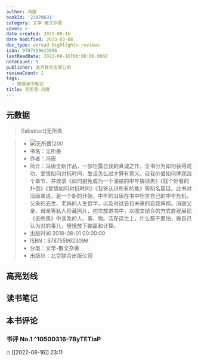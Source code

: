 ```yaml
---
author: 冯唐
bookId: '23070631'
category: 文学-散文杂著
cover: >-
date created: 2022-08-16
date modified: 2023-03-08
doc_type: weread-highlights-reviews
isbn: 9787559623096
lastReadDate: 2022-08-16T00:00:00.000Z
noteCount: 0
publisher: 北京联合出版公司
reviewCount: 1
tags:
  - 微信读书笔记
title: 无所畏-冯唐
---
```


## 元数据

>[!abstract]无所畏

> - ![无所畏|200](https://wfqqreader-1252317822.image.myqcloud.com/cover/631/23070631/t7_23070631.jpg)
> - 书名：无所畏
> - 作者：冯唐
> - 简介：冯唐全新作品，一部坦露自我的真诚之作。全书分为如何获得成功、爱情如何对抗时间、生活怎么过才算有意义、自我价值如何体现四个章节，并收录《如何避免成为一个油腻的中年猥琐男》《找个好看的扑倒》《爱情如何对抗时间》《我爸认识所有的鱼》等知名篇目。此书对冯唐来说，是一个新的开始，中年的冯唐在书中坦言自己的中年危机、父亲的去世、老妈的人生哲学，以及对过去和未来的自我审视。冯唐父亲、母亲等私人珍藏照片，初次放进书中，以图文结合的方式直观展现《无所畏》中谈及的人、事、物。活在这世上，什么都不要怕，做自己认为对的事儿，慢慢放下输赢和计算。
> - 出版时间 2018-08-01 00:00:00
> - ISBN：9787559623096
> - 分类：文学-散文杂著
> - 出版社：北京联合出版公司

## 高亮划线

## 读书笔记

## 本书评论

### 书评 No.1 ^10500316-7ByTETiaP

⏱ [[2022-08-16]] 23:11
